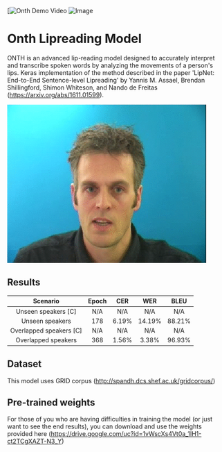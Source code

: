 [![Onth Demo Video](https://www.linkedin.com/posts/subhamsingh02_lipreading-ai-machinelearning-activity-7294804057532116994-mIaS?utm_source=share&utm_medium=member_desktop&rcm=ACoAAD3IsgIB575OMPlOO6NS2Tih4l-BW8MVLUQ)
![Image](https://github.com/user-attachments/assets/635fb032-664a-4967-bc6a-a9ff2dfdb355)
# Onth Lipreading Model
ONTH is an advanced lip-reading model designed to accurately interpret and transcribe spoken words by analyzing the movements of a person's lips.
Keras implementation of the method described in the paper 'LipNet: End-to-End Sentence-level Lipreading' by Yannis M. Assael, Brendan Shillingford, Shimon Whiteson, and Nando de Freitas (https://arxiv.org/abs/1611.01599).



![LipNet performing prediction (subtitle alignment only for visualization)](/lipreading.gif)

## Results
|       Scenario          | Epoch |  CER  |  WER  |  BLEU |
|:-----------------------:|:-----:|:-----:|:-----:|:-----:|
|  Unseen speakers [C]    |  N/A  |  N/A  |  N/A  |  N/A  |
|    Unseen speakers      |  178  |  6.19%  |  14.19%  |  88.21%  |
| Overlapped speakers [C] |  N/A  |  N/A  |  N/A  |  N/A  |
|   Overlapped speakers   |  368  |  1.56%  |  3.38%  |  96.93%  |

## Dataset
This model uses GRID corpus (http://spandh.dcs.shef.ac.uk/gridcorpus/)
## Pre-trained weights
For those of you who are having difficulties in training the model (or just want to see the end results), you can download and use the weights provided here (https://drive.google.com/uc?id=1vWscXs4Vt0a_1IH1-ct2TCgXAZT-N3_Y)


